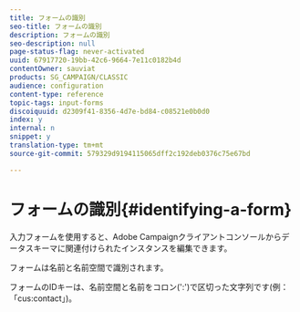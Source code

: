 ```yaml
---
title: フォームの識別
seo-title: フォームの識別
description: フォームの識別
seo-description: null
page-status-flag: never-activated
uuid: 67917720-19bb-42c6-9664-7e11c0182b4d
contentOwner: sauviat
products: SG_CAMPAIGN/CLASSIC
audience: configuration
content-type: reference
topic-tags: input-forms
discoiquuid: d2309f41-8356-4d7e-bd84-c08521e0b0d0
index: y
internal: n
snippet: y
translation-type: tm+mt
source-git-commit: 579329d9194115065dff2c192deb0376c75e67bd

---
```



# フォームの識別{#identifying-a-form}

入力フォームを使用すると、Adobe Campaignクライアントコンソールからデータスキーマに関連付けられたインスタンスを編集できます。

フォームは名前と名前空間で識別されます。

フォームのIDキーは、名前空間と名前をコロン(&#39;:&#39;)で区切った文字列です(例：「cus:contact」)。
